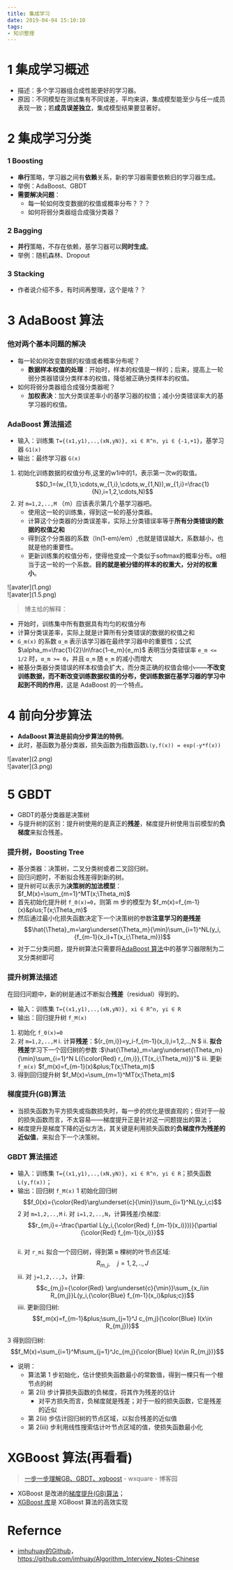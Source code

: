 ```yaml
---
title: 集成学习
date: 2019-04-04 15:10:10
tags:
- 知识整理
---
```


# 1 集成学习概述
- 描述：多个学习器组合成性能更好的学习器。
- 原因：不同模型在测试集有不同误差，平均来讲，集成模型能至少与任一成员表现一致；若**成员误差独立**，集成模型结果要显著好。

# 2 集成学习分类
### 1 Boosting
- **串行**策略，学习器之间有**依赖**关系，新的学习器需要依赖旧的学习器生成。
- 举例：AdaBoost、GBDT
- **需要解决问题**：
  - 每一轮如何改变数据的权值或概率分布？？？
  - 如何将弱分类器组合成强分类器？
<!--more-->

### 2 Bagging
- **并行**策略，不存在依赖，基学习器可以**同时生成**。
- 举例：随机森林、Dropout


### 3 Stacking
- 作者说介绍不多，有时间再整理，这个是啥？？

# 3 AdaBoost 算法

### 他对两个基本问题的解决
- 每一轮如何改变数据的权值或者概率分布呢？
  - **数据样本权值的处理**：开始时，样本的权值是一样的；后来，提高上一轮弱分类器错误分类样本的权值，降低被正确分类样本的权值。
- 如何将弱分类器组合成强分类器呢？
  - **加权表决**：加大分类误差率小的基学习器的权值；减小分类错误率大的基学习器的权值。

### AdaBoost 算法描述

- 输入：训练集 `T={(x1,y1),..,(xN,yN)}, xi ∈ R^n, yi ∈ {-1,+1}`，基学习器 `G1(x)`
- 输出：最终学习器 `G(x)`

1. 初始化训练数据的权值分布,这里的w1i中的1，表示第一次w的取值。
    $$D_1=(w_{1,1},\cdots,w_{1,i},\cdots,w_{1,N}),w_{1,i}=\frac{1}{N},i=1,2,\cdots,N)$$
2. 对 `m=1,2,..,M`  （m）应该表示第几个基学习器吧。
    - 使用这一轮的训练集，得到这一轮的基分类器。
    - 计算这个分类器的分类误差率，实际上分类错误率等于**所有分类错误的数据的权值之和**
    - 得到这个分类器的系数（ln(1-em)/em）,也就是错误越大，系数越小，也就是他的重要性。
    - 更新训练集的权值分布，使得他变成一个类似于softmax的概率分布。α相当于这一轮的一个系数。**目的就是被分错的样本的权重大，分对的权重小**。
<div style="width: 800px; margin: auto">![avater](1.png)</div>
<div style="width: 800px; margin: auto">![avater](1.5.png)</div>


> 博主给的解释：
- 开始时，训练集中所有数据具有均匀的权值分布
- 计算分类误差率，实际上就是计算所有分类错误的数据的权值之和
- `G_m(x)` 的系数 `α_m` 表示该学习器在最终学习器中的重要性；公式 $\alpha_m=\frac{1}{2}\ln\frac{1-e_m}{e_m}$ 表明当分类错误率 `e_m <= 1/2` 时，`α_m >= 0`，并且 `α_m` 随 `e_m` 的减小而增大
- 被基分类器分类错误的样本权值会扩大，而分类正确的权值会缩小——**不改变训练数据，而不断改变训练数据权值的分布，使训练数据在基学习器的学习中起到不同的作用**，这是 AdaBoost 的一个特点。

# 4 前向分步算法
- **AdaBoost 算法是前向分步算法的特例**。
- 此时，基函数为基分类器，损失函数为指数函数`L(y,f(x)) = exp(-y*f(x))`
<div style="width: 900px; margin: auto">![avater](2.png)</div>
<div style="width: 900px; margin: auto">![avater](3.png)</div>

# 5 GBDT
- GBDT的基分类器是决策树
- 与提升树的区别：提升树使用的是真正的**残差**，梯度提升树使用当前模型的**负梯度**来拟合残差。

### 提升树，Boosting Tree
- 基分类器：决策树，二叉分类树或者二叉回归树。
- 回归问题时，不断拟合残差得到新的树。
- 提升树可以表示为**决策树的加法模型**：$f_M(x)=\sum_{m=1}^MT(x;\Theta_m)$
- 首先初始化提升树 `f_0(x)=0`，则第 m 步的模型为 $f_m(x)=f_{m-1}(x)&plus;T(x;\Theta_m)$
- 然后通过最小化损失函数决定下一个决策树的参数**注意学习的是残差**
$$\hat{\Theta}_m=\arg\underset{\Theta_m}{\min}\sum_{i=1}^NL(y_i,{f_{m-1}(x_i)+T(x_i;\Theta_m)})$$
- 对于二分类问题，提升树算法只需要将[AdaBoost 算法](#adaboost-算法描述)中的基学习器限制为二叉分类树即可

### 提升树算法描述
在回归问题中，新的树是通过不断拟合**残差**（residual）得到的。
- 输入：训练集 `T={(x1,y1),..,(xN,yN)}, xi ∈ R^n, yi ∈ R`
- 输出：回归提升树 `f_M(x)`

1. 初始化 `f_0(x)=0`  
1. 对 `m=1,2,..,M`
   i. 计算**残差**：${r_{m,i}}=y_i-f_{m-1}(x_i),i=1,2,..,N $
   ii. **拟合残差**学习下一个回归树的参数 :$\hat{\Theta}_m=\arg\underset{\Theta_m}{\min}\sum_{i=1}^N L({\color{Red} r_{m,i}},{T(x_i;\Theta_m)})"$
   iii. 更新 `f_m(x)`   $f_m(x)=f_{m-1}(x)&plus;T(x;\Theta_m)$
1. 得到回归提升树 $f_M(x)=\sum_{m=1}^MT(x;\Theta_m)$


### 梯度提升(GB)算法
- 当损失函数为平方损失或指数损失时，每一步的优化是很直观的；但对于一般的损失函数而言，不太容易——梯度提升正是针对这一问题提出的算法；
- 梯度提升是梯度下降的近似方法，其关键是利用损失函数的**负梯度作为残差的近似值**，来拟合下一个决策树。

### GBDT 算法描述
- 输入：训练集 `T={(x1,y1),..,(xN,yN)}, xi ∈ R^n, yi ∈ R`；损失函数 `L(y,f(x))`；
- 输出：回归树 `f_M(x)`
1  初始化回归树
$$f_0(x)={\color{Red}\arg\underset{c}{\min}}\sum_{i=1}^NL(y_i,c)$$
2 对 `m=1,2,..,M`
    i. 对 `i=1,2,..,N`，计算残差/负梯度: 
    $$r_{m,i}=-\frac{\partial L(y_i,{\color{Red} f_{m-1}(x_i)}))}{\partial {\color{Red} f_{m-1}(x_i)}}$$  
    ii. 对 `r_mi` 拟合一个回归树，得到第 `m` 棵树的叶节点区域:
    $$R_{m,j},\quad j=1,2,..,J$$
    iii. 对 `j=1,2,..,J`，计算:
    $$c_{m,j}={\color{Red} \arg\underset{c}{\min}}\sum_{x_i\in R_{m,j}}L(y_i,{\color{Blue} f_{m-1}(x_i)&plus;c})$$
    iiii. 更新回归树:
    $$f_m(x)=f_{m-1}&plus;\sum_{j=1}^J c_{m,j}{\color{Blue} I(x\in R_{m,j})}$$

3  得到回归树:
$$f_M(x)=\sum_{i=1}^M\sum_{j=1}^Jc_{m,j}{\color{Blue} I(x\in R_{m,j})}$$

- 说明：
  - 算法第 1 步初始化，估计使损失函数最小的常数值，得到一棵只有一个根节点的树
  - 第 2(i) 步计算损失函数的负梯度，将其作为残差的估计
    - 对平方损失而言，负梯度就是残差；对于一般的损失函数，它是残差的近似
  - 第 2(ii) 步估计回归树的节点区域，以拟合残差的近似值
  - 第 2(iii) 步利用线性搜索估计叶节点区域的值，使损失函数最小化

# XGBoost 算法(再看看)
> [一步一步理解GB、GBDT、xgboost](https://www.cnblogs.com/wxquare/p/5541414.html) - wxquare - 博客园 
- XGBoost 是改进的[梯度提升(GB)算法](#梯度提升GB算法)；
- [XGBoost 库](https://github.com/dmlc/xgboost)是 XGBoost 算法的高效实现


# Refernce
- [imhuhuay的Github](https://github.com/ava-YangL/Algorithm_Interview_Notes-Chinese/blob/master/A-%E6%9C%BA%E5%99%A8%E5%AD%A6%E4%B9%A0/C-%E4%B8%93%E9%A2%98-%E9%9B%86%E6%88%90%E5%AD%A6%E4%B9%A0.md)，https://github.com/imhuay/Algorithm_Interview_Notes-Chinese
